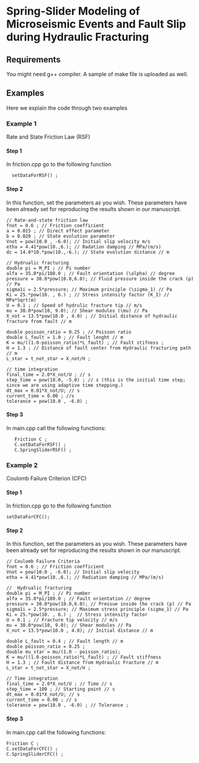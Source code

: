 # Spring-Slider Modeling of Microseismic Events and Fault Slip during Hydraulic Fracturing

## Requirements
You might need g++ compiler. A sample of make file is uploaded as well.

## Examples
Here we explain the code through two examples

### Example 1
Rate and State Friction Law (RSF)

#### Step 1
In friction.cpp go to the following function

      setDataForRSF() ;
      
#### Step 2
In this function, set the parameters as you wish. These parameters have been already set for reproducing the results shown in our manuscript.

  	// Rate-and-state friction law
	fnot = 0.6 ; // Friction coefficient
	a = 0.015 ; // Direct effect parameter
	b = 0.020 ; // State evolution parameter
	Vnot = pow(10.0 , -6.0); // Initial slip velocity m/s
	etha = 4.41*pow(10.,6.); // Radation damping // MPa/(m/s)
  	dc = 14.0*10.*pow(10.,-6.); // State evolution distance // m
	
	// Hydrualic fracturing
	double pi = M_PI ; // Pi number
	alfa = 35.0*pi/180.0 ; // Fault orientation (\alpha) // degree
	pressure = 30.0*pow(10.0,6.0); // Fluid pressure inside the crack (p)  // Pa 
	sigma1i = 2.5*pressure; // Maximum principle (\sigma_1) // Pa
	Ki = 25.*pow(10. , 6.) ; // Stress intensity factor (K_I) // MPa*Sqrt(m) 
	U = 0.1 ; // Speed of hydrulic fracture tip // m/s
	mu = 30.0*pow(10, 9.0); // Shear modules (\mu) // Pa
	X_not = 13.5*pow(10.0 , 4.0) ; // Initial distance of hydraulic fracture from fault // m 

	double poisson_ratio = 0.25 ; // Poisson ratio
	double L_fault = 1.0 ; // Fault lenght // m 
	K = mu/((1.0-poisson_ratio)*L_fault) ; // Fault stifness ;
	H = 1.3 ; // Distance of fault center from Hydraulic fracturing path // m
	L_star = t_not_star = X_not/H ;

	// time integration
	final_time = 2.0*X_not/U ; // s
	step_time = pow(10.0, -5.0) ; // s (this is the initial time step; since we are using adaptive time stepping.)
	dt_max = 0.01*X_not/U; // s
	current_time = 0.00 ; //s
	tolerance = pow(10.0 , -6.0) ;

#### Step 3
In main.cpp call the following functions:

	   Friction C ;
	   C.setDataForRSF() ;
	   C.SpringSliderRSF() ;

### Example 2
Coulomb Failure Criterion (CFC)

#### Step 1
In friction.cpp go to the following function

	setDataForCFC();

#### Step 2
In this function, set the parameters as you wish. These parameters have been already set for reproducing the results shown in our manuscript.

	// Coulomb Failure Criteria 
	fnot = 0.6 ; // Friction coefficient
	Vnot = pow(10.0 , -6.0); // Initial slip velocity
	etha = 4.41*pow(10.,6.); // Radiation damping // MPa/(m/s)

	//  Hydrualic fracturing
	double pi = M_PI ; // Pi number
	alfa = 35.0*pi/180.0 ; // Fault orientation // degree
	pressure = 30.0*pow(10.0,6.0); // Pressue inside the crack (p) // Pa 
	sigma1i = 2.5*pressure; // Maximum stress principle (sigma_1) // Pa 
	Ki = 25.*pow(10. , 6.) ;  // Stress intensity factor
	U = 0.1 ; // Fracture tip velocity // m/s
	mu = 30.0*pow(10, 9.0); // Shear modules // Pa
	X_not = 13.5*pow(10.0 , 4.0); // Initial distance // m
	
	double L_fault = 0.4 ; // Fault length // m
	double poisson_ratio = 0.25 ;
	double mu_star = mu/(1.0 - poisson_ratio);
	K = mu/((1.0-poisson_ratio)*L_fault) ; // Fault stiffness
	H = 1.3 ; // Fault distance from Hydraulic Fracture // m
	L_star = t_not_star = X_not/H ;
	
	// Time integration
	final_time = 2.0*X_not/U ; // Time // s
	step_time = 100 ; // Starting point // s
	dt_max = 0.01*X_not/U; // s
	current_time = 0.00 ; // s
	tolerance = pow(10.0 , -6.0) ; // Tolerance ;
	
#### Step 3
In main.cpp call the following functions:

	Friction C ;
	C.setDataForCFC() ;
	C.SpringSliderCFC() ;
	
